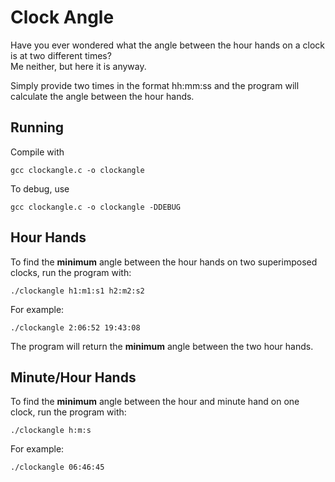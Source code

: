 # Clock Angle

Have you ever wondered what the angle between the hour hands on a clock is at two different times?  
Me neither, but here it is anyway.

Simply provide two times in the format hh:mm:ss and the program will calculate the angle between the hour hands.

## Running

Compile with

```shell
gcc clockangle.c -o clockangle
```

To debug, use

```shell
gcc clockangle.c -o clockangle -DDEBUG
```

## Hour Hands

To find the **minimum** angle between the hour hands on two superimposed clocks, run the program with:

```shell
./clockangle h1:m1:s1 h2:m2:s2
```

For example:

```shell
./clockangle 2:06:52 19:43:08
```

The program will return the **minimum** angle between the two hour hands.

## Minute/Hour Hands

To find the **minimum** angle between the hour and minute hand on one clock, run the program with:

```shell
./clockangle h:m:s
```

For example:

```shell
./clockangle 06:46:45
```
